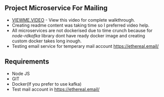 ## Project Microservice For Mailing
- [VIEWME.VIDEO](https://www.youtube.com/watch?v=PeidO8s5xJw&t=42s) - View this video for complete walkthrough.
- Creating readme content was taking time so I preferred video help.
- All microservices are not dockerised due to time crunch because for _node-rdkafka_ library dont have ready docker image and creating custom docker takes long inough.
- Testing email service for temperary mail account https://ethereal.email/
## Requirements
- Node JS
- GIT
- Docker(If you prefer to use kafka)
- Test mail account in https://ethereal.email/

